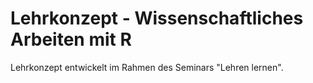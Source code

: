 # Lehrkonzept - Wissenschaftliches Arbeiten mit R
Lehrkonzept entwickelt im Rahmen des Seminars "Lehren lernen".
